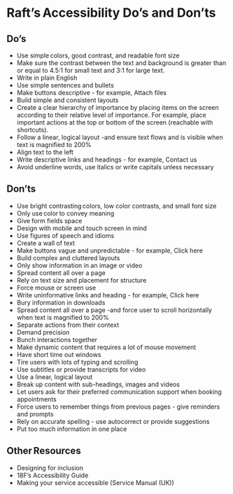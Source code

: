 # Raft’s Accessibility Do’s and Don’ts  

## Do’s  

- Use simple colors, good contrast, and readable font size  
- Make sure the contrast between the text and background is greater than or equal to 4.5:1 for small text and 3:1 for large text.  
- Write in plain English  
- Use simple sentences and bullets  
- Make buttons descriptive - for example, Attach files  
- Build simple and consistent layouts  
- Create a clear hierarchy of importance by placing items on the screen according to their relative level of importance. For example, place important actions at the top or bottom of the screen (reachable with shortcuts).  
- Follow a linear, logical layout -and ensure text flows and is visible when text is magnified to 200%   
- Align text to the left   
- Write descriptive links and headings - for example, Contact us  
- Avoid underline words, use italics or write capitals unless necessary  

 

## Don’ts  

- Use bright contrasting colors, low color contrasts, and small font size  
- Only use color to convey meaning  
- Give form fields space  
- Design with mobile and touch screen in mind  
- Use figures of speech and idioms  
- Create a wall of text  
- Make buttons vague and unpredictable - for example, Click here  
- Build complex and cluttered layouts  
- Only show information in an image or video  
- Spread content all over a page  
- Rely on text size and placement for structure  
- Force mouse or screen use  
- Write uninformative links and heading - for example, Click here  
- Bury information in downloads  
- Spread content all over a page -and force user to scroll horizontally when text is magnified to 200%  
- Separate actions from their context  
- Demand precision  
- Bunch interactions together  
- Make dynamic content that requires a lot of mouse movement  
- Have short time out windows  
- Tire users with lots of typing and scrolling  
- Use subtitles or provide transcripts for video  
- Use a linear, logical layout  
- Break up content with sub-headings, images and videos  
- Let users ask for their preferred communication support when booking appointments  
- Force users to remember things from previous pages - give reminders and prompts  
- Rely on accurate spelling - use autocorrect or provide suggestions  
- Put too much information in one place  

## Other Resources  
- Designing for inclusion  
- 18F’s Accessibility Guide  
- Making your service accessible (Service Manual (UK))  
